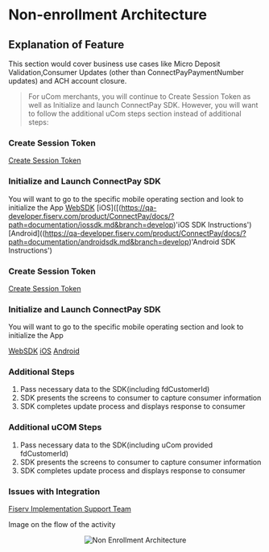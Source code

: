 # Non-enrollment Architecture
## Explanation of Feature

This section would cover business use cases like Micro Deposit Validation,Consumer Updates (other than ConnectPayPaymentNumber updates) and ACH account closure.

>For uCom merchants, you will continue to Create Session Token as well as Initialize and launch ConnectPay SDK. However, you will want to follow the additional uCom steps section instead of additional steps:

### Create Session Token 
[Create Session Token](https://qa-developer.fiserv.com/product/ConnectPay/api/?type=post&path=/security/createsessiontoken&branch=develop&version=1.0.0 'Create Session Token')
### Initialize and Launch ConnectPay SDK <LINK>
You will want to go to the specific mobile operating section and look to initialize the App
[WebSDK](https://qa-developer.fiserv.com/product/ConnectPay/docs/?path=documentation/websdk.md&branch=develop 'Web SDK Instructions')
[iOS]([(https://qa-developer.fiserv.com/product/ConnectPay/docs/?path=documentation/iossdk.md&branch=develop)'iOS SDK Instructions')
[Android]((https://qa-developer.fiserv.com/product/ConnectPay/docs/?path=documentation/androidsdk.md&branch=develop)'Android SDK Instructions')

### Create Session Token 

[Create Session Token](https://qa-developer.fiserv.com/product/ConnectPay/api/?type=post&path=/security/createsessiontoken&branch=develop&version=1.0.0)

### Initialize and Launch ConnectPay SDK 
You will want to go to the specific mobile operating section and look to initialize the App


[WebSDK](https://qa-developer.fiserv.com/product/ConnectPay/docs/?path=documentation/websdk.md&branch=develop)
[iOS](https://qa-developer.fiserv.com/product/ConnectPay/docs/?path=documentation/iossdk.md&branch=develop)
[Android](https://qa-developer.fiserv.com/product/ConnectPay/docs/?path=documentation/androidsdk.md&branch=develop)

### Additional Steps
<ol>
  <li>Pass necessary data to the SDK(including fdCustomerId)</li>
  <li>SDK presents the screens to consumer to capture consumer information</li>
  <li>SDK completes update process and displays response to consumer</li>
</ol>

### Additional uCOM Steps
<ol>
  <li>Pass necessary data to the SDK(including uCom provided fdCustomerId)</li>
  <li>SDK presents the screens to consumer to capture consumer information</li>
  <li>SDK completes update process and displays response to consumer</li>
</ol>

### Issues with Integration
[Fiserv Implementation Support Team](mailto:DL-GBL-VASDelivery@fiserv.com)

Image on the flow of the activity
<center><img src="https://raw.githubusercontent.com/Fiserv/connect-pay/develop/assets/images/Non-Enrollment Architecture.png" alt="Non Enrollment Architecture" class="center"></center>
